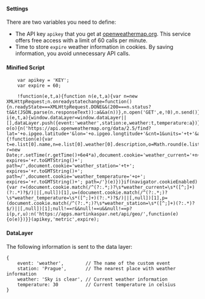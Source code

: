 #### Settings
There are two variables you need to define:
* The API key ```apikey``` that you get at [openweathermap.org](https://openweathermap.org/price). This service offers free access with a limit of 60 calls per minute.
* Time to store ```expire``` weather information in cookies. By saving information, you avoid unnecessary API calls.

#### Minified Script
```
	var apikey = 'KEY';
	var expire = 60;
	
	!function(e,t,a){function n(e,t,a){var n=new XMLHttpRequest;n.onreadystatechange=function(){n.readyState===XMLHttpRequest.DONE&&(200===n.status?t&&t(JSON.parse(n.responseText)):a&&a(n))},n.open('GET',e,!0),n.send()}function i(e,t,a){window.dataLayer=window.dataLayer||[],dataLayer.push({event:'weather',station:e,weather:t,temperature:a})}function o(o){n('https://api.openweathermap.org/data/2.5/find?lat='+o.ipgeo.latitude+'&lon='+o.ipgeo.longtitude+'&cnt=1&units='+t+'&appid='+e,function(e){!function(e){var t=e.list[0].name,n=e.list[0].weather[0].description,o=Math.round(e.list[0].main.temp);i(t,n,o);var r=new Date;r.setTime(r.getTime()+6e4*a),document.cookie='weather_current='+n+'; expires='+r.toGMTString()+'; path=/',document.cookie='weather_station='+t+'; expires='+r.toGMTString()+'; path=/',document.cookie='weather_temperature='+o+'; expires='+r.toGMTString()+'; path=/'}(e)})}if(navigator.cookieEnabled){var r=(document.cookie.match(/^(?:.*;)?\s*weather_current=\s*([^;]+)(?:.*)?$/)||[,null])[1],u=(document.cookie.match(/^(?:.*;)?\s*weather_temperature=\s*([^;]+)(?:.*)?$/)||[,null])[1],p=(document.cookie.match(/^(?:.*;)?\s*weather_station=\s*([^;]+)(?:.*)?$/)||[,null])[1];null!==r&&null!==u&&null!==p?i(p,r,u):n('https://apps.martinkaspar.net/api/geo/',function(e){o(e)})}}(apikey,'metric',expire);
```

#### DataLayer
The following information is sent to the data layer:

```
{
	event: 'weather',        // The name of the custom event
	station: 'Prague',       // The nearest place with weather information
	weather: 'Sky is clear', // Current weather information
	temperature: 30          // Current temperature in celsius
}
```
